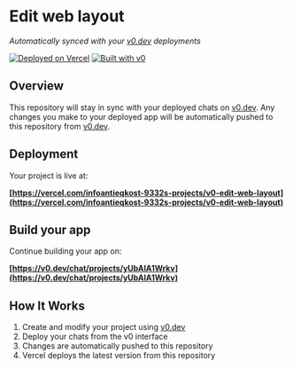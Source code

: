 # Edit web layout

*Automatically synced with your [v0.dev](https://v0.dev) deployments*

[![Deployed on Vercel](https://img.shields.io/badge/Deployed%20on-Vercel-black?style=for-the-badge&logo=vercel)](https://vercel.com/infoantieqkost-9332s-projects/v0-edit-web-layout)
[![Built with v0](https://img.shields.io/badge/Built%20with-v0.dev-black?style=for-the-badge)](https://v0.dev/chat/projects/yUbAIA1Wrkv)

## Overview

This repository will stay in sync with your deployed chats on [v0.dev](https://v0.dev).
Any changes you make to your deployed app will be automatically pushed to this repository from [v0.dev](https://v0.dev).

## Deployment

Your project is live at:

**[https://vercel.com/infoantieqkost-9332s-projects/v0-edit-web-layout](https://vercel.com/infoantieqkost-9332s-projects/v0-edit-web-layout)**

## Build your app

Continue building your app on:

**[https://v0.dev/chat/projects/yUbAIA1Wrkv](https://v0.dev/chat/projects/yUbAIA1Wrkv)**

## How It Works

1. Create and modify your project using [v0.dev](https://v0.dev)
2. Deploy your chats from the v0 interface
3. Changes are automatically pushed to this repository
4. Vercel deploys the latest version from this repository